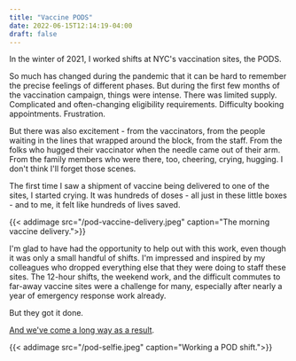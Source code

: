 ```yaml
---
title: "Vaccine PODS"
date: 2022-06-15T12:14:19-04:00
draft: false
---
```


In the winter of 2021, I worked shifts at NYC's vaccination sites, the PODS. 

So much has changed during the pandemic that it can be hard to remember the precise feelings of different phases. But during the first few months of the vaccination campaign, things were intense. There was limited supply. Complicated and often-changing eligibility requirements. Difficulty booking appointments. Frustration. 

But there was also excitement - from the vaccinators, from the people waiting in the lines that wrapped around the block, from the staff. From the folks who hugged their vaccinator when the needle came out of their arm. From the family members who were there, too, cheering, crying, hugging. I don't think I'll forget those scenes. 

The first time I saw a shipment of vaccine being delivered to one of the sites, I started crying. It was hundreds of doses - all just in these little boxes - and to me, it felt like hundreds of lives saved. 

{{< addimage src="/pod-vaccine-delivery.jpeg" caption="The morning vaccine delivery.">}}

I'm glad to have had the opportunity to help out with this work, even though it was only a small handful of shifts. I'm impressed and inspired by my colleagues who dropped everything else that they were doing to staff these sites. The 12-hour shifts, the weekend work, and the difficult commutes to far-away vaccine sites were a challenge for many, especially after nearly a year of emergency response work already. 

But they got it done. 

[And we've come a long way as a result](https://www1.nyc.gov/site/doh/about/press/pr2022/covid-19-vaccination-campaign.page). 

{{< addimage src="/pod-selfie.jpeg" caption="Working a POD shift.">}}
